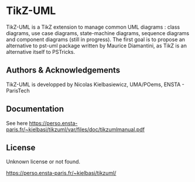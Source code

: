 TikZ-UML
========

TikZ-UML is a TikZ extension to manage common UML diagrams : class diagrams, use case diagrams, state-machine diagrams, sequence diagrams and component diagrams (still in progress). The first goal is to propose an alternative to pst-uml package written by Maurice Diamantini, as TikZ is an alternative itself to PSTricks.


Authors & Acknowledgements
--------------------------

TikZ-UML is developped by Nicolas Kielbasiewicz, UMA/POems, ENSTA - ParisTech

Documentation
-------------

See here https://perso.ensta-paris.fr/~kielbasi/tikzuml/var/files/doc/tikzumlmanual.pdf

License
-------

Unknown license or not found.

https://perso.ensta-paris.fr/~kielbasi/tikzuml/
